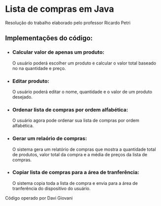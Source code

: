 # Lista de compras em Java
Resolução do trabalho elaborado pelo professor Ricardo Petri 


## Implementações do código:
- ### Calcular valor de apenas um produto:

  O usuário poderá escolher um produto e calcular o valor total baseado no na quantidade e preço.
  

- ### Editar produto:

  O usuário poderá editar o nome, quantidade e o valor de um produto desejado.
  

- ### Ordenar lista de compras por ordem alfabética:

  O usuário agora pode ordenar sua lista de compras por ordem alfabética.
  

- ### Gerar um relaório de compras:

  O sistema gera um relatório de compras que mostra a quantidade total de produtos, valor total da compra e a média de preços da lista de compras.
  

- ### Copiar lista de compras para a área de tranferência: 

  O sistema copia toda a lista de compra e envia para a área de tranferência do dispositivo do usuário.





Código operado por Davi Giovani

  
